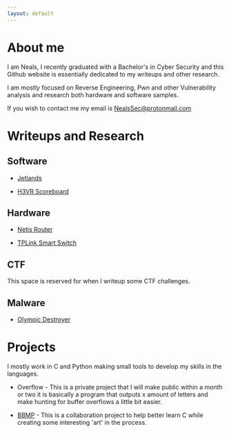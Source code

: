 ```yaml
---
layout: default
---
```

# About me

I am Neals, I recently graduated with a Bachelor's in Cyber Security and this
Github website is essentially dedicated to my writeups and other research.

I am mostly focused on Reverse Engineering, Pwn and other Vulnerability analysis
and research both hardware and software samples.

If you wish to contact me my email is <NealsSec@protonmail.com>

# Writeups and Research

## Software

* [Jetlands](./writeups/RE/software/Jetlands/Jetlands.md)

* [H3VR Scoreboard](./writeups/RE/software/H3VR/H3VR.md)

## Hardware

* [Netis Router](./writeups/RE/hardware/netis/netis.md)

* [TPLink Smart Switch](./writeups/RE/hardware/tplink/tplink.md)

## CTF

This space is reserved for when I writeup some CTF challenges.

## Malware

* [Olympic Destroyer](./writeups/Malware/olympicdestroyer/olympic.md)

# Projects

I mostly work in C and Python making small tools to develop my skills in the
languages.

* Overflow - This is a private project that I will make public within a month or two
it is basically a program that outputs x amount of letters and make hunting for
buffer overflows a little bit easier.

* [BBMP](https://github.com/Blizire/bbmp) - This is a collaboration project to help
better learn C while creating some interesting 'art' in the process.
